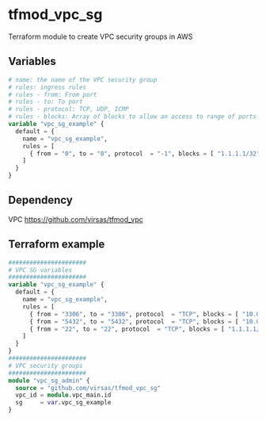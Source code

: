 # tfmod_vpc_sg

Terraform module to create VPC security groups in AWS

## Variables

``` terraform
# name: the name of the VPC security group
# rules: ingress rules
# rules - from: From port
# rules - to: To port
# rules - protocol: TCP, UDP, ICMP
# rules - blocks: Array of blocks to allow an access to range of ports for set protocol
variable "vpc_sg_example" {
  default = {
    name = "vpc_sg_example",
    rules = [
      { from = "0", to = "0", protocol  = "-1", blocks = [ "1.1.1.1/32" ] }
    ]
  }
}
```

## Dependency

VPC <https://github.com/virsas/tfmod_vpc>

## Terraform example

``` terraform
######################
# VPC SG variables
######################
variable "vpc_sg_example" {
  default = {
    name = "vpc_sg_example",
    rules = [
      { from = "3306", to = "3306", protocol  = "TCP", blocks = [ "10.0.0.0/24", "10.0.1.0/24" ] },
      { from = "5432", to = "5432", protocol  = "TCP", blocks = [ "10.0.0.0/24" ] },
      { from = "22", to = "22", protocol  = "TCP", blocks = [ "1.1.1.1/32" ] }
    ]
  }
}
######################
# VPC security groups
######################
module "vpc_sg_admin" {
  source = "github.com/virsas/tfmod_vpc_sg"
  vpc_id = module.vpc_main.id
  sg     = var.vpc_sg_example
}
```
